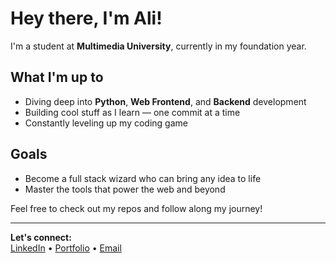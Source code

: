 # Hey there, I'm Ali!

I'm a student at **Multimedia University**, currently in my foundation year.

## What I'm up to
- Diving deep into **Python**, **Web Frontend**, and **Backend** development  
- Building cool stuff as I learn — one commit at a time  
- Constantly leveling up my coding game

## Goals
- Become a full stack wizard who can bring any idea to life  
- Master the tools that power the web and beyond

Feel free to check out my repos and follow along my journey!

---

**Let's connect:**  
[LinkedIn](https://www.linkedin.com/in/ali-sajulake-5098071b4) • [Portfolio](https://xprotonium.com) • [Email](mailto:xprotonium@gmail.com)
